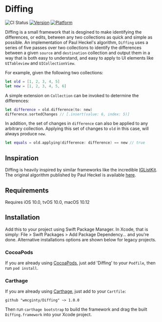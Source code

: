 # Diffing

![CI Status](https://github.com/wmcginty/Diffing/actions/workflows/main.yml/badge.svg)
[![Version](https://img.shields.io/cocoapods/v/Diffing.svg?style=flat)](http://cocoapods.org/pods/Diffing)
[![Platform](https://img.shields.io/cocoapods/p/Diffing.svg?style=flat)](http://cocoapods.org/pods/Diffing)

Diffing is a small framework that is desgined to make identifying the differences, or edits, between any two collections as quick and simple as possible. An implementation of Paul Heckel's algorithm, `Diffing` uses a series of five passes over two collections to identify the differences between a given `source` and `destination` collection and output them in a way that is both easy to understand, and easy to apply to UI elements like `UITableview` and `UICollectionView`.

For example, given the following two collections: 

```swift
let old = [1, 2, 3, 4, 5]
let new = [1, 2, 3, 4, 5, 6]
```

A simple extension on `Collection` can be invoked to determine the differences:

```swift
let difference = old.difference(to: new)
difference.sortedChanges // [.insert(value: 6, index: 5)]
```

In addition, the set of changes in `difference` can also be applied to any arbitrary collection. Applying this set of changes to `old` in this case, will always produce `new`.

```swift
let equals = old.applying(difference: difference) == new // true
```

## Inspiration

Diffing is heavily inspired by similar frameworks like the incredible [IGListKit](https://github.com/Instagram/IGListKit). The original algorithm published by Paul Heckel is available [here](https://dl.acm.org/doi/10.1145/359460.359467).


## Requirements

Requires iOS 10.0, tvOS 10.0, macOS 10.12


## Installation

Add this to your project using Swift Package Manager. In Xcode, that is simply: File > Swift Packages > Add Package Dependency... and you're done. Alternative installations options are shown below for legacy projects.

### CocoaPods

If you are already using [CocoaPods](http://cocoapods.org), just add 'Diffing' to your `Podfile`, then run `pod install`.

### Carthage

If you are already using [Carthage](https://github.com/Carthage/Carthage), just add to your `Cartfile`:

```ogdl
github "wmcginty/Diffing" ~> 1.0.0
```

Then run `carthage bootstrap` to build the framework and drag the built `Diffing.framework` into your Xcode project.
